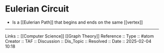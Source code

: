 # Eulerian Circuit


- Is a [[Eulerian Path]] that begins and ends on the same [[vertex]]
---
Links :: [[Computer Science]] [[Graph Theory]]
Reference ::
Type :: #atom
Creator ::
TAF ::
Discussion ::
Dis_Topic :: 
Resolved ::
Date :: 2025-02-04 10:18
